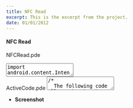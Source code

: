 ```yaml
---
title: NFC Read
excerpt: This is the excerpt from the project.
date: 01/01/2012
---
```

#### NFC Read

NFCRead.pde
<textarea id="code" class="codesnippet">
import android.content.Intent;
import android.os.Bundle;

 
import ketai.net.nfc.*;

String textRead = "";
KetaiNFC ketaiNFC;

void setup()
{   
  orientation(LANDSCAPE);
  textAlign(CENTER, CENTER);
  textSize(36);
}

void draw()
{
  background(78, 93, 75);
  text("Last tag read:\n"+ textRead, width/2, height/2);
  text("<Touch tag to read>", width/2, height-35);
}

void onNFCEvent(String txt)
{
  textRead = txt;
}


//set our write string....
void mousePressed()
{
  ketaiNFC.write("" + millis());
}


//Press any key to cancel write
void keyPressed()
{
  ketaiNFC.cancelWrite();
}
</textarea>

<br>
ActiveCode.pde

<textarea id="inline1" class="codesnippet">
/*
  The following code allows the sketch to handle all NFC events
 when it is running.  Eventually we would like to handle this
 in a more elegant manner for now cut'n'paste will suffice.  
 */
//====================================================================
public void onCreate(Bundle savedInstanceState) { 
  super.onCreate(savedInstanceState);
  ketaiNFC = new KetaiNFC(this);
}

public void onNewIntent(Intent intent) { 
  if (ketaiNFC != null)
    ketaiNFC.handleIntent(intent);
}

//====================================================================

</textarea>

 * **Screenshot**
 